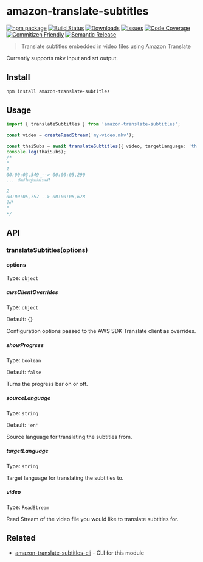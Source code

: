 # amazon-translate-subtitles

[![npm package][npm-img]][npm-url]
[![Build Status][build-img]][build-url]
[![Downloads][downloads-img]][downloads-url]
[![Issues][issues-img]][issues-url]
[![Code Coverage][codecov-img]][codecov-url]
[![Commitizen Friendly][commitizen-img]][commitizen-url]
[![Semantic Release][semantic-release-img]][semantic-release-url]

> Translate subtitles embedded in video files using Amazon Translate

Currently supports mkv input and srt output.

## Install

```bash
npm install amazon-translate-subtitles
```

## Usage

```ts
import { translateSubtitles } from 'amazon-translate-subtitles';

const video = createReadStream('my-video.mkv');

const thaiSubs = await translateSubtitles({ video, targetLanguage: 'th' });
console.log(thaiSubs);
/*
"
1
00:00:03,549 --> 00:00:05,290
... ยักษ์ใหญ่แห่งโรดส์!

2
00:00:05,757 --> 00:00:06,678
ไม่!
"
*/
```

## API

### translateSubtitles(options)

#### options

Type: `object`

##### awsClientOverrides

Type: `object`

Default: `{}`

Configuration options passed to the AWS SDK Translate client as overrides.

##### showProgress

Type: `boolean`

Default: `false`

Turns the progress bar on or off.

##### sourceLanguage

Type: `string`

Default: `'en'`

Source language for translating the subtitles from.

##### targetLanguage

Type: `string`

Target language for translating the subtitles to.

##### video

Type: `ReadStream`

Read Stream of the video file you would like to translate subtitles for.

## Related

- [amazon-translate-subtitles-cli][cli-url] - CLI for this module

[build-img]:https://github.com/ryansonshine/amazon-translate-subtitles/actions/workflows/release.yml/badge.svg
[build-url]:https://github.com/ryansonshine/amazon-translate-subtitles/actions/workflows/release.yml
[downloads-img]:https://img.shields.io/npm/dt/amazon-translate-subtitles
[downloads-url]:https://www.npmtrends.com/amazon-translate-subtitles
[npm-img]:https://img.shields.io/npm/v/amazon-translate-subtitles
[npm-url]:https://www.npmjs.com/package/amazon-translate-subtitles
[issues-img]:https://img.shields.io/github/issues/ryansonshine/amazon-translate-subtitles
[issues-url]:https://github.com/ryansonshine/amazon-translate-subtitles/issues
[codecov-img]:https://codecov.io/gh/ryansonshine/amazon-translate-subtitles/branch/main/graph/badge.svg
[codecov-url]:https://codecov.io/gh/ryansonshine/amazon-translate-subtitles
[semantic-release-img]:https://img.shields.io/badge/%20%20%F0%9F%93%A6%F0%9F%9A%80-semantic--release-e10079.svg
[semantic-release-url]:https://github.com/semantic-release/semantic-release
[commitizen-img]:https://img.shields.io/badge/commitizen-friendly-brightgreen.svg
[commitizen-url]:http://commitizen.github.io/cz-cli/
[cli-url]:https://github.com/ryansonshine/amazon-translate-subtitles-cli
